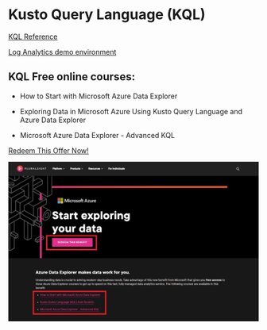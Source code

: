 # Kusto Query Language (KQL)
[KQL Reference](https://docs.microsoft.com/en-us/azure/data-explorer/kusto/query/) 

[Log Analytics demo environment](https://portal.loganalytics.io/demo) 


KQL Free online courses:
--
* How to Start with Microsoft Azure Data Explorer

* Exploring Data in Microsoft Azure Using Kusto Query Language and Azure Data Explorer

* Microsoft Azure Data Explorer - Advanced KQL

[Redeem This Offer Now!](https://www.pluralsight.com/partners/microsoft/azure-data-explorer)


<a href="https://www.pluralsight.com/partners/microsoft/azure-data-explorer"><img src="/media/KQL_free_online_courses.jpg" /> </a>

